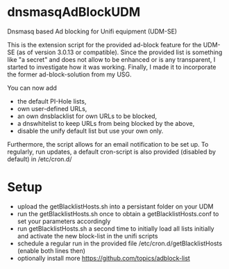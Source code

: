 # dnsmasqAdBlockUDM
Dnsmasq based Ad blocking for Unifi equipment (UDM-SE)

This is the extension script for the provided ad-block feature for the UDM-SE (as of version 3.0.13 or compatible).
Since the provided list is something like "a secret" and does not allow to be enhanced or is any transparent, I started to investigate how it was working.
Finally, I made it to incorporate the former ad-block-solution from my USG.

You can now add 
- the default PI-Hole lists, 
- own user-defined URLs, 
- an own dnsblacklist for own URLs to be blocked,
- a dnswhitelist to keep URLs from being blocked by the above,
- disable the unify default list but use your own only.

Furthermore, the script allows for an email notification to be set up.
To regularly, run updates, a default cron-script is also provided (disabled by default) in /etc/cron.d/

# Setup
- upload the getBlacklistHosts.sh into a persistant folder on your UDM
- run the getBlacklistHosts.sh once to obtain a getBlacklistHosts.conf to set your parameters accordingly
- run getBlacklistHosts.sh a second time to initially load all lists initially and activate the new block-list in the unifi scripts
- schedule a regular run in the provided file /etc/cron.d/getBlacklistHosts (enable both lines then)
- optionally install more https://github.com/topics/adblock-list
